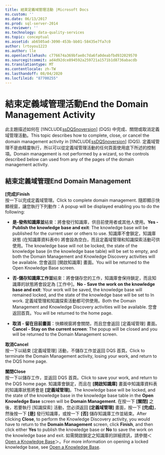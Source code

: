 ```yaml
---
title: 結束定義域管理活動 |Microsoft Docs
ms.custom: ''
ms.date: 06/13/2017
ms.prod: sql-server-2014
ms.reviewer: ''
ms.technology: data-quality-services
ms.topic: conceptual
ms.assetid: ab6505ad-3090-453b-bb01-58435e7fa7c0
author: lrtoyou1223
ms.author: lle
ms.openlocfilehash: c776674a369bfae8c7da6fa0deabfbd932029570
ms.sourcegitcommit: ad4d92dce894592a259721a1571b1d8736abacdb
ms.translationtype: MT
ms.contentlocale: zh-TW
ms.lasthandoff: 08/04/2020
ms.locfileid: "87700255"
---
```

# <a name="end-the-domain-management-activity"></a><span data-ttu-id="3044f-102">結束定義域管理活動</span><span class="sxs-lookup"><span data-stu-id="3044f-102">End the Domain Management Activity</span></span>
  <span data-ttu-id="3044f-103">此主題描述如何在 [!INCLUDE[ssDQSnoversion](../includes/ssdqsnoversion-md.md)] (DQS) 中完成、關閉或取消定義域管理活動。</span><span class="sxs-lookup"><span data-stu-id="3044f-103">This topic describes how to complete, close, or cancel the domain management activity in [!INCLUDE[ssDQSnoversion](../includes/ssdqsnoversion-md.md)] (DQS).</span></span> <span data-ttu-id="3044f-104">定義域管理不是由精靈執行，所以可以從定義域管理活動的任何頁面使用底下所述的控制項。</span><span class="sxs-lookup"><span data-stu-id="3044f-104">Domain management is not performed by a wizard, so the controls described below can used from any of the pages of the domain management activity.</span></span>  
  
## <a name="end-domain-management"></a><span data-ttu-id="3044f-105">結束定義域管理</span><span class="sxs-lookup"><span data-stu-id="3044f-105">End Domain Management</span></span>  
 <span data-ttu-id="3044f-106">**[完成]**</span><span class="sxs-lookup"><span data-stu-id="3044f-106">**Finish**</span></span>  
 <span data-ttu-id="3044f-107">按一下以完成定義域管理。</span><span class="sxs-lookup"><span data-stu-id="3044f-107">Click to complete domain management.</span></span> <span data-ttu-id="3044f-108">隨即顯示快顯視窗，讓您執行下列動作：</span><span class="sxs-lookup"><span data-stu-id="3044f-108">A popup will be displayed enabling you to do the following:</span></span>  
  
-   <span data-ttu-id="3044f-109">**是-發佈知識庫並**結束：將會發行知識庫，供目前使用者或其他人使用。</span><span class="sxs-lookup"><span data-stu-id="3044f-109">**Yes - Publish the knowledge base and exit**: The knowledge base will be published for the current user or others to use.</span></span> <span data-ttu-id="3044f-110">知識庫不會鎖定，知識庫狀態 (在知識庫資料表中) 將會設為空白，而且定義域管理和知識探索活動可供使用。</span><span class="sxs-lookup"><span data-stu-id="3044f-110">The knowledge base will not be locked, the state of the knowledge base (in the knowledge base table) will be set to empty, and both the Domain Management and Knowledge Discovery activities will be available.</span></span> <span data-ttu-id="3044f-111">您會返回 [開啟知識庫] 畫面。</span><span class="sxs-lookup"><span data-stu-id="3044f-111">You will be returned to the Open Knowledge Base screen.</span></span>  
  
-   <span data-ttu-id="3044f-112">**否-儲存知識庫工作並**結束：將會儲存您的工作，知識庫會保持鎖定，而且知識庫的狀態將會設定為 [工作中]。</span><span class="sxs-lookup"><span data-stu-id="3044f-112">**No - Save the work on the knowledge base and exit**: Your work will be saved, the knowledge base will remained locked, and the state of the knowledge base will be set to In work.</span></span> <span data-ttu-id="3044f-113">定義域管理和知識探索活動都可供使用。</span><span class="sxs-lookup"><span data-stu-id="3044f-113">Both the Domain Management and Knowledge Discovery activities will be available.</span></span> <span data-ttu-id="3044f-114">您會返回首頁。</span><span class="sxs-lookup"><span data-stu-id="3044f-114">You will be returned to the home page.</span></span>  
  
-   <span data-ttu-id="3044f-115">**取消 - 留在目前畫面**：快顯視窗將會關閉，而且您會返回 [定義域管理] 畫面。</span><span class="sxs-lookup"><span data-stu-id="3044f-115">**Cancel - Stay on the current screen**: The popup will be closed and you will be returned to the Domain Management screen.</span></span>  
  
 <span data-ttu-id="3044f-116">**取消**</span><span class="sxs-lookup"><span data-stu-id="3044f-116">**Cancel**</span></span>  
 <span data-ttu-id="3044f-117">按一下以結束 [定義域管理] 活動，不儲存工作並返回 DQS 首頁。</span><span class="sxs-lookup"><span data-stu-id="3044f-117">Click to terminate the Domain Management activity, losing your work, and return to the DQS home page.</span></span>  
  
 <span data-ttu-id="3044f-118">**關閉**</span><span class="sxs-lookup"><span data-stu-id="3044f-118">**Close**</span></span>  
 <span data-ttu-id="3044f-119">按一下以儲存工作，並返回 DQS 首頁。</span><span class="sxs-lookup"><span data-stu-id="3044f-119">Click to save your work, and return to the DQS home page.</span></span> <span data-ttu-id="3044f-120">知識庫會鎖定，而且在 **[開啟知識庫]** 畫面中知識庫資料表的知識庫狀態將會是 **[定義域管理]**。</span><span class="sxs-lookup"><span data-stu-id="3044f-120">The knowledge base will be locked, and the state of the knowledge base in the knowledge base table in the **Open Knowledge Base** screen will be **Domain Management**.</span></span> <span data-ttu-id="3044f-121">在按一下 **[關閉]** 之後，若要執行 [知識探索] 活動，您必須返回 **[定義域管理]** 畫面，按一下 **[完成]**，然後按一下 **[是]** 發行知識庫，或按一下 **[否]** 儲存知識庫工作並結束。</span><span class="sxs-lookup"><span data-stu-id="3044f-121">After clicking **Close**, to perform the Knowledge Discovery activity, you would have to return to the **Domain Management** screen, click **Finish**, and then click either **Yes** to publish the knowledge base or **No** to save the work on the knowledge base and exit.</span></span>  <span data-ttu-id="3044f-122">如需開啟鎖定之知識庫的詳細資訊，請參閱＜ [Open a Knowledge Base](../../2014/data-quality-services/open-a-knowledge-base.md)＞。</span><span class="sxs-lookup"><span data-stu-id="3044f-122">For more information on opening a locked knowledge base, see [Open a Knowledge Base](../../2014/data-quality-services/open-a-knowledge-base.md).</span></span>  
  
  
